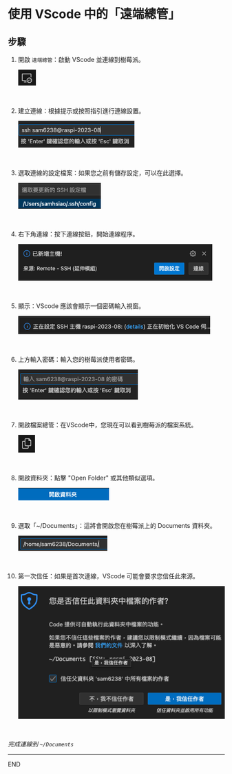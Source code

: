 # 使用 VScode 中的「遠端總管」

## 步驟

1. 開啟 `遠端總管`：啟動 VScode 並連線到樹莓派。
   
   ![](images/img_01.png)

</br>

2. 建立連線：根據提示或按照指引進行連線設置。
   
   ![](images/img_02.png)

</br>

3. 選取連線的設定檔案：如果您之前有儲存設定，可以在此選擇。
   
   ![](images/img_03.png)

</br>

4. 右下角連線：按下連線按鈕，開始連線程序。
   
   ![](images/img_04.png)

</br>

5. 顯示：VScode 應該會顯示一個密碼輸入視窗。
   
   ![](images/img_05.png)

</br>

6. 上方輸入密碼：輸入您的樹莓派使用者密碼。
   
   ![](images/img_06.png)
   
</br>

7. 開啟檔案總管：在VScode中，您現在可以看到樹莓派的檔案系統。
   
   ![](images/img_07.png)

</br>

8. 開啟資料夾：點擊 "Open Folder" 或其他類似選項。
   
   ![](images/img_08.png)

</br>

9. 選取「~/Documents」：這將會開啟您在樹莓派上的 Documents 資料夾。
    
    ![](images/img_09.png)

</br>

10. 第一次信任：如果是首次連線，VScode 可能會要求您信任此來源。
    
    ![](images/img_10.png)

</br>


*完成連線到 `~/Documents`*

---

END
